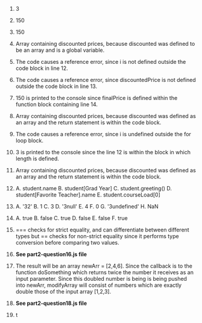 1. 3
2. 150
3. 150
4. Array containing discounted prices, because discounted was defined to be an array and is a global variable.
5. The code causes a reference error, since i is not defined outside the code block in line 12.
6. The code causes a reference error, since discountedPrice is not defined outside the code block in line 13.
7. 150 is printed to the console since finalPrice is defined within the function block containing line 14.
8. Array containing discounted prices, because discounted was defined as an array and the return statement is within the code block.
9. The code causes a reference error, since i is undefined outside the for loop block.
10. 3 is printed to the console since the line 12 is within the block in which length is defined.
11. Array containing discounted prices, because discounted was defined as an array and the return statement is within the code block.
12.   A. student.name
      B. student[Grad Year]
      C. student.greeting()
      D. student[Favorite Teacher].name
      E. student.courseLoad[0]

13. A. '32'
    B. 1
    C. 3
    D. '3null'
    E. 4
    F. 0
    G. '3undefined'
    H. NaN
     
14. A. true
    B. false
    C. true
    D. false
    E. false
    F. true


15. === checks for strict equality, and can differentiate between different types but == checks for non-strict equality since it performs type conversion before comparing two values.

16. **See part2-question16.js file**
17. The result will be an array newArr = [2,4,6]. Since the callback is to the function doSomething which returns twice the number it receives as an input parameter. Since this doubled number is being is being pushed into newArr, modifyArray will consist of numbers which are exactly double those of the input array [1,2,3].
18. **See part2-question18.js file**
19.   t
